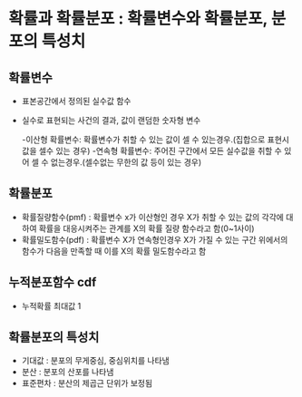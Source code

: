 # 확률과 확률분포 : 확률변수와 확률분포, 분포의 특성치

## 확률변수

- 표본공간에서 정의된 실수값 함수

- 실수로 표현되는 사건의 결과, 값이 랜덤한 숫자형 변수

  -이산형 확률변수: 확률변수가 취할 수 있는 값이 셀 수 있는경우.(집합으로 표현시 값을 셀수 있는 경우)
  -연속형 확률변수: 주어진 구간에서 모든 실수값을 취할 수 있어 셀 수 없는경우.(셀수없는 무한의 값 등이 있는 경우)



## 확률분포

- 확률질량함수(pmf) : 확률변수 x가 이산형인 경우 X가 취할 수 있는 값의 각각에 대하여 확률을 대응시켜주는 관계를 X의 확률 질량 함수라고 함(0~1사이)
- 확률밀도함수(pdf) : 확률변수 X가 연속형인경우 X가 가질 수 있는 구간 위에서의 함수가 다음을 만족할 때 이를 X의 확률 밀도함수라고 함



## 누적분포함수 cdf

- 누적확률 최대값 1



## 확률분포의 특성치

- 기대값 : 분포의 무게중심, 중심위치를 나타냄
- 분산 : 분포의 산포를 나타냄
- 표준편차 : 분산의 제곱근 단위가 보정됨

